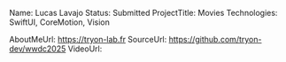 Name: Lucas Lavajo
Status: Submitted
ProjectTitle: Movies
Technologies: SwiftUI, CoreMotion, Vision

AboutMeUrl: https://tryon-lab.fr
SourceUrl: https://github.com/tryon-dev/wwdc2025
VideoUrl: 

<!---
EXAMPLE
Name<required>: John Appleseed
Status<required>: Submitted <or> Winner <or> Distinguished <or> Rejected
ProjectTitle: The Accessibility Rose
Technologies<4 maximum>: SwiftUI, RealityKit, CoreGraphic 

AboutMeUrl: https://linkedin.com/in/johnappleseed <
SourceUrl: https://github.com/johnappleseed/wwdc2025
VideoUrl: https://youtu.be/ABCDE123456

Please note that only Name and Status are mandatory fields. The other fields are optional.
-->
